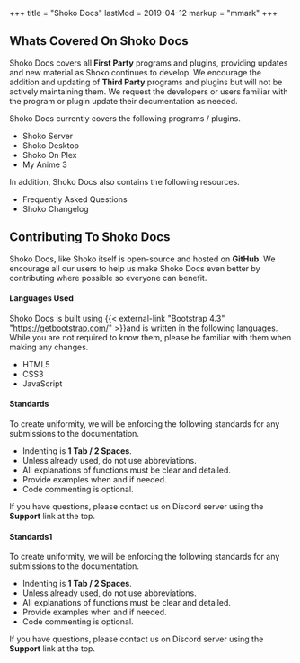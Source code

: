 +++
title = "Shoko Docs"
lastMod = 2019-04-12
markup = "mmark"
+++

## Whats Covered On Shoko Docs

Shoko Docs covers all **First Party** programs and plugins, providing updates and new material as Shoko continues to develop. We encourage the addition and updating of **Third Party** programs and plugins but will not be actively maintaining them. We request the developers or users familiar with the program or plugin update their documentation as needed.

Shoko Docs currently covers the following programs / plugins.

* Shoko Server
* Shoko Desktop
* Shoko On Plex
* My Anime 3

In addition, Shoko Docs also contains the following resources.

* Frequently Asked Questions
* Shoko Changelog

## Contributing To Shoko Docs

Shoko Docs, like Shoko itself is open-source and hosted on **GitHub**. We encourage all our users to help us make Shoko Docs even better by contributing where possible so everyone can benefit.

#### Languages Used

Shoko Docs is built using {{< external-link "Bootstrap 4.3" "https://getbootstrap.com/" >}}and is written in the following languages. While you are not required to know them, please be familiar with them when making any changes.

* HTML5
* CSS3
* JavaScript

#### Standards

To create uniformity, we will be enforcing the following standards for any submissions to the documentation.

* Indenting is **1 Tab / 2 Spaces**.
* Unless already used, do not use abbreviations.
* All explanations of functions must be clear and detailed.
* Provide examples when and if needed.
* Code commenting is optional.

If you have questions, please contact us on Discord server using the **Support** link at the top.

#### Standards1

To create uniformity, we will be enforcing the following standards for any submissions to the documentation.

* Indenting is **1 Tab / 2 Spaces**.
* Unless already used, do not use abbreviations.
* All explanations of functions must be clear and detailed.
* Provide examples when and if needed.
* Code commenting is optional.

If you have questions, please contact us on Discord server using the **Support** link at the top.